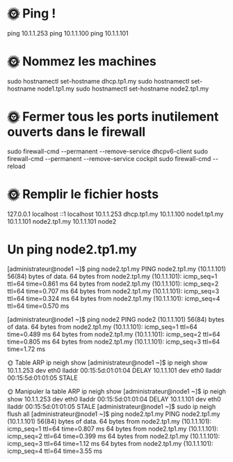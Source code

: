 # 🌞 Ping !
ping 10.1.1.253
ping 10.1.1.100
ping 10.1.1.101



# 🌞 Nommez les machines
sudo hostnamectl set-hostname dhcp.tp1.my
sudo hostnamectl set-hostname node1.tp1.my
sudo hostnamectl set-hostname node2.tp1.my

# 🌞 Fermer tous les ports inutilement ouverts dans le firewall
sudo firewall-cmd --permanent --remove-service dhcpv6-client
sudo firewall-cmd --permanent --remove-service cockpit
sudo firewall-cmd --reload

# 🌞 Remplir le fichier hosts
127.0.0.1   localhost
::1         localhost
10.1.1.253  dhcp.tp1.my
10.1.1.100  node1.tp1.my
10.1.1.101  node2.tp1.my
10.1.1.101  node2

# Un ping node2.tp1.my
[administrateur@node1 ~]$ ping node2.tp1.my
PING node2.tp1.my (10.1.1.101) 56(84) bytes of data.
64 bytes from node2.tp1.my (10.1.1.101): icmp_seq=1 ttl=64 time=0.861 ms
64 bytes from node2.tp1.my (10.1.1.101): icmp_seq=2 ttl=64 time=0.707 ms
64 bytes from node2.tp1.my (10.1.1.101): icmp_seq=3 ttl=64 time=0.324 ms
64 bytes from node2.tp1.my (10.1.1.101): icmp_seq=4 ttl=64 time=0.570 ms

[administrateur@node1 ~]$ ping node2
PING node2 (10.1.1.101) 56(84) bytes of data.
64 bytes from node2.tp1.my (10.1.1.101): icmp_seq=1 ttl=64 time=0.489 ms
64 bytes from node2.tp1.my (10.1.1.101): icmp_seq=2 ttl=64 time=0.805 ms
64 bytes from node2.tp1.my (10.1.1.101): icmp_seq=3 ttl=64 time=1.72 ms

🌞 Table ARP
ip neigh show
[administrateur@node1 ~]$ ip neigh show
10.1.1.253 dev eth0 lladdr 00:15:5d:01:01:04 DELAY 
10.1.1.101 dev eth0 lladdr 00:15:5d:01:01:05 STALE 

🌞 Manipuler la table ARP
ip neigh show
[administrateur@node1 ~]$ ip neigh show
10.1.1.253 dev eth0 lladdr 00:15:5d:01:01:04 DELAY 
10.1.1.101 dev eth0 lladdr 00:15:5d:01:01:05 STALE 
[administrateur@node1 ~]$ sudo ip neigh flush all
[administrateur@node1 ~]$ ping node2.tp1.my
PING node2.tp1.my (10.1.1.101) 56(84) bytes of data.
64 bytes from node2.tp1.my (10.1.1.101): icmp_seq=1 ttl=64 time=0.807 ms
64 bytes from node2.tp1.my (10.1.1.101): icmp_seq=2 ttl=64 time=0.399 ms
64 bytes from node2.tp1.my (10.1.1.101): icmp_seq=3 ttl=64 time=1.12 ms
64 bytes from node2.tp1.my (10.1.1.101): icmp_seq=4 ttl=64 time=3.55 ms
